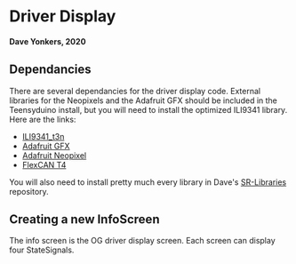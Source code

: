 # Driver Display
#### Dave Yonkers, 2020

## Dependancies

There are several dependancies for the driver display code. External libraries for the Neopixels and the Adafruit GFX should
be included in the Teensyduino install, but you will need to install the optimized ILI9341 library. Here are the links:
* [ILI9341_t3n](https://github.com/KurtE/ILI9341_t3n)
* [Adafruit GFX](https://github.com/adafruit/Adafruit-GFX-Library)
* [Adafruit Neopixel](https://github.com/adafruit/Adafruit_NeoPixel)
* [FlexCAN T4](https://github.com/tonton81/FlexCAN_T4)

You will also need to install pretty much every library in Dave's 
[SR-Libraries](https://github.com/msfrt/SR-Libraries) repository.

## Creating a new InfoScreen

The info screen is the OG driver display screen. Each screen can display four StateSignals.
